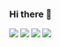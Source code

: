 ### Hi there 👋
[![](https://vistr.dev/badge?repo=panosru.panosru&corners=square)](https://github.com/panosru/vistr.dev) [![](https://img.shields.io/badge/-@panosru-%231DA1F2?style=flat-square&logo=twitter&logoColor=ffffff)](https://twitter.com/panosru) [![](https://img.shields.io/badge/-@panosru-%23181717?style=flat-square&logo=github)](https://github.com/panosru) [![](https://img.shields.io/badge/-Panagiotis%20Kosmidis-blue?style=flat-square&logo=Linkedin&logoColor=white&link=https://www.linkedin.com/in/panagiotiskosmidis/)](https://www.linkedin.com/in/panagiotiskosmidis/)
<!--
**panosru/panosru** is a ✨ _special_ ✨ repository because its `README.md` (this file) appears on your GitHub profile.

Here are some ideas to get you started:

- 🔭 I’m currently working on ...
- 🌱 I’m currently learning ...
- 👯 I’m looking to collaborate on ...
- 🤔 I’m looking for help with ...
- 💬 Ask me about ...
- 📫 How to reach me: ...
- 😄 Pronouns: ...
- ⚡ Fun fact: ...
-->
